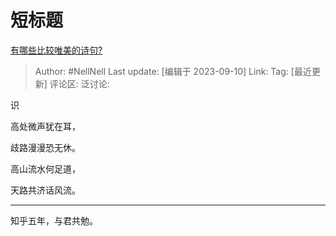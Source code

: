 # 短标题
[有哪些比较唯美的诗句?](https://www.zhihu.com/question/614797873/answer/3205457226)

> Author: #NellNell
> Last update: [编辑于 2023-09-10]
> Link:
> Tag: [最近更新]
> 评论区:
> 泛讨论:

识

高处微声犹在耳，

歧路漫漫恐无休。

高山流水何足道，

天路共济话风流。

--------------------

知乎五年，与君共勉。